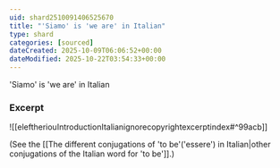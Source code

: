 ```yaml
---
uid: shard2510091406525670
title: "'Siamo' is 'we are' in Italian"
type: shard
categories: [sourced]
dateCreated: 2025-10-09T06:06:52+00:00
dateModified: 2025-10-22T03:54:33+00:00
---
```

'Siamo' is 'we are' in Italian

### Excerpt
![[eleftheriouIntroductionItalianignorecopyrightexcerptindex#^99acb]]

 (See the [[The different conjugations of 'to be'('essere') in Italian|other conjugations of the Italian word for 'to be']].)
